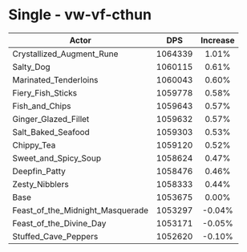 # Single - vw-vf-cthun
| Actor | DPS | Increase |
|---|:---:|:---:|
|Crystallized_Augment_Rune|1064339|1.01%|
|Salty_Dog|1060115|0.61%|
|Marinated_Tenderloins|1060043|0.60%|
|Fiery_Fish_Sticks|1059778|0.58%|
|Fish_and_Chips|1059643|0.57%|
|Ginger_Glazed_Fillet|1059632|0.57%|
|Salt_Baked_Seafood|1059303|0.53%|
|Chippy_Tea|1059120|0.52%|
|Sweet_and_Spicy_Soup|1058624|0.47%|
|Deepfin_Patty|1058476|0.46%|
|Zesty_Nibblers|1058333|0.44%|
|Base|1053675|0.00%|
|Feast_of_the_Midnight_Masquerade|1053297|-0.04%|
|Feast_of_the_Divine_Day|1053171|-0.05%|
|Stuffed_Cave_Peppers|1052620|-0.10%|

